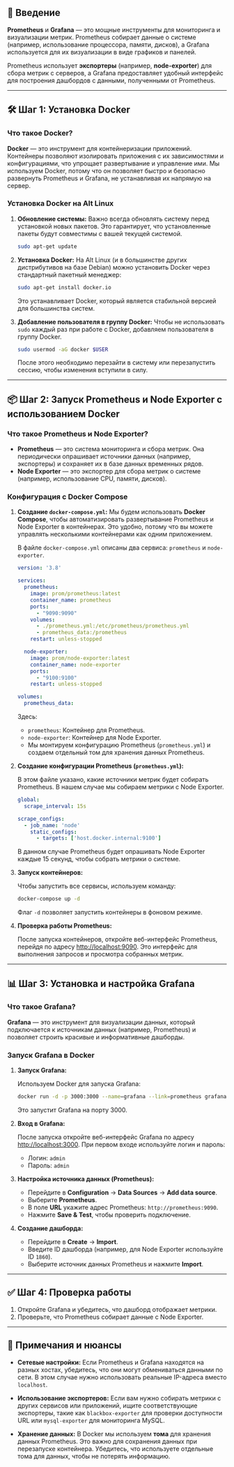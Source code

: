 ## 📜 Введение

**Prometheus** и **Grafana** — это мощные инструменты для мониторинга и визуализации метрик. Prometheus собирает данные о системе (например, использование процессора, памяти, дисков), а Grafana используется для их визуализации в виде графиков и панелей.

Prometheus использует **экспортеры** (например, **node-exporter**) для сбора метрик с серверов, а Grafana предоставляет удобный интерфейс для построения дашбордов с данными, полученными от Prometheus.

---

## 🛠 Шаг 1: Установка Docker

### Что такое Docker?

**Docker** — это инструмент для контейнеризации приложений. Контейнеры позволяют изолировать приложения с их зависимостями и конфигурациями, что упрощает развертывание и управление ими. Мы используем Docker, потому что он позволяет быстро и безопасно развернуть Prometheus и Grafana, не устанавливая их напрямую на сервер.

### Установка Docker на Alt Linux

1. **Обновление системы:**
   Важно всегда обновлять систему перед установкой новых пакетов. Это гарантирует, что установленные пакеты будут совместимы с вашей текущей системой.

   ```bash
   sudo apt-get update
   ```

2. **Установка Docker:**
   На Alt Linux (и в большинстве других дистрибутивов на базе Debian) можно установить Docker через стандартный пакетный менеджер:

   ```bash
   sudo apt-get install docker.io
   ```

   Это устанавливает Docker, который является стабильной версией для большинства систем.

3. **Добавление пользователя в группу Docker:**
   Чтобы не использовать `sudo` каждый раз при работе с Docker, добавляем пользователя в группу Docker.

   ```bash
   sudo usermod -aG docker $USER
   ```

   После этого необходимо перезайти в систему или перезапустить сессию, чтобы изменения вступили в силу.

---

## 📦 Шаг 2: Запуск Prometheus и Node Exporter с использованием Docker

### Что такое Prometheus и Node Exporter?

* **Prometheus** — это система мониторинга и сбора метрик. Она периодически опрашивает источники данных (например, экспортеры) и сохраняет их в базе данных временных рядов.
* **Node Exporter** — это экспортер для сбора метрик о системе (например, использование CPU, памяти, дисков).

### Конфигурация с Docker Compose

1. **Создание `docker-compose.yml`:**
   Мы будем использовать **Docker Compose**, чтобы автоматизировать развертывание Prometheus и Node Exporter в контейнерах. Это удобно, потому что вы можете управлять несколькими контейнерами как одним приложением.

   В файле `docker-compose.yml` описаны два сервиса: `prometheus` и `node-exporter`.

   ```yaml
   version: '3.8'

   services:
     prometheus:
       image: prom/prometheus:latest
       container_name: prometheus
       ports:
         - "9090:9090"
       volumes:
         - ./prometheus.yml:/etc/prometheus/prometheus.yml
         - prometheus_data:/prometheus
       restart: unless-stopped

     node-exporter:
       image: prom/node-exporter:latest
       container_name: node-exporter
       ports:
         - "9100:9100"
       restart: unless-stopped

   volumes:
     prometheus_data:
   ```

   Здесь:

   * `prometheus`: Контейнер для Prometheus.
   * `node-exporter`: Контейнер для Node Exporter.
   * Мы монтируем конфигурацию Prometheus (`prometheus.yml`) и создаем отдельный том для хранения данных Prometheus.

2. **Создание конфигурации Prometheus (`prometheus.yml`):**

   В этом файле указано, какие источники метрик будет собирать Prometheus. В нашем случае мы собираем метрики с Node Exporter.

   ```yaml
   global:
     scrape_interval: 15s

   scrape_configs:
     - job_name: 'node'
       static_configs:
         - targets: ['host.docker.internal:9100']
   ```

   В данном случае Prometheus будет опрашивать Node Exporter каждые 15 секунд, чтобы собрать метрики о системе.

3. **Запуск контейнеров:**

   Чтобы запустить все сервисы, используем команду:

   ```bash
   docker-compose up -d
   ```

   Флаг `-d` позволяет запустить контейнеры в фоновом режиме.

4. **Проверка работы Prometheus:**

   После запуска контейнеров, откройте веб-интерфейс Prometheus, перейдя по адресу [http://localhost:9090](http://localhost:9090). Это интерфейс для выполнения запросов и просмотра собранных метрик.

---

## 📊 Шаг 3: Установка и настройка Grafana

### Что такое Grafana?

**Grafana** — это инструмент для визуализации данных, который подключается к источникам данных (например, Prometheus) и позволяет строить красивые и информативные дашборды.

### Запуск Grafana в Docker

1. **Запуск Grafana:**

   Используем Docker для запуска Grafana:

   ```bash
   docker run -d -p 3000:3000 --name=grafana --link=prometheus grafana/grafana
   ```

   Это запустит Grafana на порту 3000.

2. **Вход в Grafana:**

   После запуска откройте веб-интерфейс Grafana по адресу [http://localhost:3000](http://localhost:3000). При первом входе используйте логин и пароль:

   * Логин: `admin`
   * Пароль: `admin`

3. **Настройка источника данных (Prometheus):**

   * Перейдите в **Configuration** → **Data Sources** → **Add data source**.
   * Выберите **Prometheus**.
   * В поле **URL** укажите адрес Prometheus: `http://prometheus:9090`.
   * Нажмите **Save & Test**, чтобы проверить подключение.

4. **Создание дашборда:**

   * Перейдите в **Create** → **Import**.
   * Введите ID дашборда (например, для Node Exporter используйте ID `1860`).
   * Выберите источник данных Prometheus и нажмите **Import**.

---

## ✅ Шаг 4: Проверка работы

1. Откройте Grafana и убедитесь, что дашборд отображает метрики.
2. Проверьте, что Prometheus собирает данные с Node Exporter.

---

## 📝 Примечания и нюансы

* **Сетевые настройки:**
  Если Prometheus и Grafana находятся на разных хостах, убедитесь, что они могут обмениваться данными по сети. В этом случае нужно использовать реальные IP-адреса вместо `localhost`.

* **Использование экспортеров:**
  Если вам нужно собирать метрики с других сервисов или приложений, ищите соответствующие экспортеры, такие как `blackbox-exporter` для проверки доступности URL или `mysql-exporter` для мониторинга MySQL.

* **Хранение данных:**
  В Docker мы используем **тома** для хранения данных Prometheus. Это важно для сохранения данных при перезапуске контейнера. Убедитесь, что используете отдельные тома для данных, чтобы не потерять информацию.
